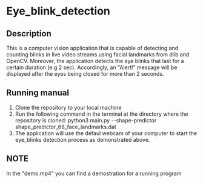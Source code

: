 # Eye_blink_detection


## Description

This is a computer vision application that is capable of detecting and counting blinks in live video streams using facial landmarks from dlib and OpenCV. Moreover, the application detects the eye blinks that last for a certain duration (e.g 2 sec). Accordingly, an "Alert!" message will be displayed after the eyes being closed for more than 2 seconds.


## Running manual

1. Clone the repository to your local machine
2. Run the following command in the terminal at the directory where the repository is cloned:
   python3 main.py --shape-predictor shape_predictor_68_face_landmarks.dat
3. The application will use the defaul webcam of your computer to start the eye_blinks detection process as demonstrated above.


## NOTE

In the "demo.mp4" you can find a demostration for a running program
